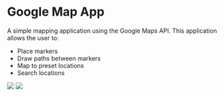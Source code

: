 # Google Map App
A simple mapping application using the Google Maps API. 
This application allows the user to:
* Place markers
* Draw paths between markers
* Map to preset locations
* Search locations

![](demo/maps1.gif) ![](demo/maps2.gif)

